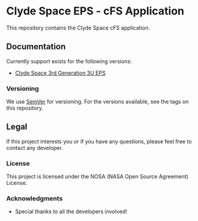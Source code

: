 # Clyde Space EPS - cFS Application

This repository contains the Clyde Space cFS application.

## Documentation
Currently support exists for the following versions:
* [Clyde Space 3rd Generation 3U EPS](https://www.clyde.space/products/5-3rd-generation-3u-epsf)

### Versioning
We use [SemVer](http://semver.org/) for versioning. For the versions available, see the tags on this repository.

## Legal 
If this project interests you or if you have any questions, please feel free to contact any developer.

### License
This project is licensed under the NOSA (NASA Open Source Agreement) License. 

### Acknowledgments
* Special thanks to all the developers involved!
